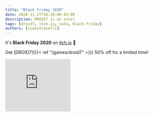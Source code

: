 ```yaml
---
title: "Black Friday 2020"
date: 2020-11-27T16:28:00-03:00
description: DROID7 is on sale!
tags: [droid7, itch.io, sale, black-friday]
authors: [juancolacelli]
---
```


It's **Black Friday 2020** on [itch.io](https://juancolacelli.itch.io) 🎃

Get [DROID7]({{< ref "/games/droid7" >}}) 50% off for a limited time!

<iframe src="https://itch.io/embed/570980?linkback=true&amp;bg_color=16171a&amp;fg_color=fafdff&amp;link_color=ff8426&amp;border_color=16171a" width="208" height="167" frameborder="0"><a href="https://juancolacelli.itch.io/droid7">DROID7</a></iframe>

